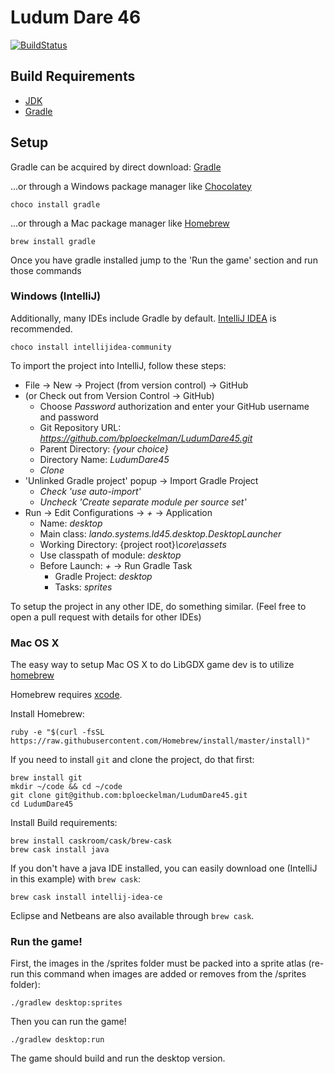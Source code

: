 # Ludum Dare 46 

[![BuildStatus](https://jenkins.home.inthelifeofdoug.com/buildStatus/icon?job=LudumDares%2FLudumDare46%2Fmaster)](https://jenkins.home.inthelifeofdoug.com/job/LudumDares/job/LudumDare46/job/master/)

## Build Requirements

* [JDK](http://www.oracle.com/technetwork/java/javase/downloads/jdk8-downloads-2145151.html)
* [Gradle](https://gradle.org)

## Setup

Gradle can be acquired by direct download: [Gradle](https://gradle.org)

...or through a Windows package manager like [Chocolatey](https://chocolatey.org)

    choco install gradle

...or through a Mac package manager like [Homebrew](https://brew.sh)

    brew install gradle

Once you have gradle installed jump to the 'Run the game' section and run those commands

### Windows (IntelliJ)

Additionally, many IDEs include Gradle by default. [IntelliJ IDEA](https://www.jetbrains.com/idea) is recommended.

    choco install intellijidea-community

To import the project into IntelliJ, follow these steps:

- File -> New -> Project (from version control) -> GitHub
- (or Check out from Version Control -> GitHub)
    - Choose *Password* authorization and enter your GitHub username and password
    - Git Repository URL: *https://github.com/bploeckelman/LudumDare45.git*
    - Parent Directory: *{your choice}*
    - Directory Name: *LudumDare45*
    - *Clone*
- 'Unlinked Gradle project' popup -> Import Gradle Project
    - *Check* _'use auto-import'_
    - *Uncheck* _'Create separate module per source set'_
- Run -> Edit Configurations -> *+* -> Application
    - Name: *desktop*
    - Main class: *lando.systems.ld45.desktop.DesktopLauncher*
    - Working Directory: {project root}*\core\assets*
    - Use classpath of module: *desktop*
    - Before Launch: *+* -> Run Gradle Task
        - Gradle Project: *desktop*
        - Tasks: *sprites*

To setup the project in any other IDE, do something similar. (Feel free to open a pull request with details for other IDEs)

### Mac OS X

The easy way to setup Mac OS X to do LibGDX game dev is to utilize [homebrew](http://brew.sh)

Homebrew requires [xcode](https://developer.apple.com/xcode/downloads/).

Install Homebrew:

    ruby -e "$(curl -fsSL https://raw.githubusercontent.com/Homebrew/install/master/install)"

If you need to install `git` and clone the project, do that first:

    brew install git
    mkdir ~/code && cd ~/code
    git clone git@github.com:bploeckelman/LudumDare45.git
    cd LudumDare45

Install Build requirements:

    brew install caskroom/cask/brew-cask
    brew cask install java

If you don't have a java IDE installed, you can easily download one
(IntelliJ in this example) with `brew cask`:

    brew cask install intellij-idea-ce

Eclipse and Netbeans are also available through `brew cask`.

### Run the game!

First, the images in the /sprites folder must be packed into a sprite atlas (re-run this command when images are added or removes from the /sprites folder):

    ./gradlew desktop:sprites

Then you can run the game!

    ./gradlew desktop:run

The game should build and run the desktop version.
